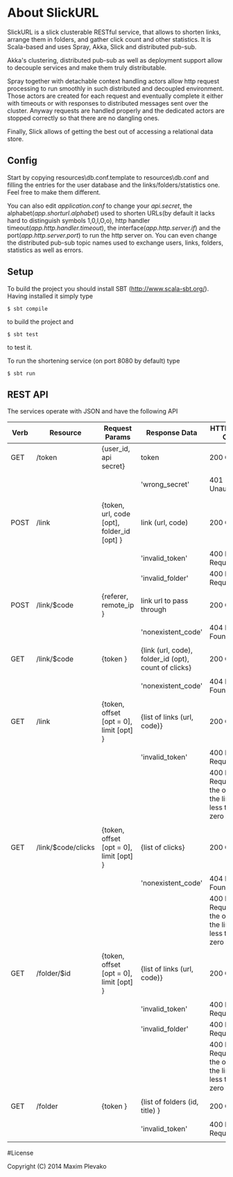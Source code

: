 # About SlickURL
 SlickURL is a slick clusterable RESTful service, that allows to shorten links, arrange them in folders,
 and gather click count and other statistics. It is Scala-based and uses Spray, Akka, Slick and distributed pub-sub.
 
 Akka's clustering, distributed pub-sub as well as deployment support allow to decouple services and make them truly distributable.
 
 Spray together with detachable context handling actors allow http request processing to run smoothly in such
 distributed and decoupled environment. Those actors are created for each request and eventually complete it
 either with timeouts or with responses to distributed messages sent over the cluster. Anyway requests
 are handled properly and the dedicated actors are stopped correctly so that there are no dangling ones.
 
 Finally, Slick allows of getting the best out of accessing a relational data store.
 
## Config
 Start by copying resources\db.conf.template to resources\db.conf and filling the entries for the user database and the links/folders/statistics one. Feel free to make them different.
 
 You can also edit *application.conf* to change your *api.secret*, the alphabet(*app.shorturl.alphabet*) used to shorten URLs(by
 default it lacks hard to distinguish symbols 1,0,l,O,o), http handler timeout(*app.http.handler.timeout*), the interface(*app.http.server.if*) and the port(*app.http.server.port*) to run the http server on. You can even change the distributed pub-sub topic names used to exchange users, links, folders, statistics as well as errors.
 
## Setup
 To build the project you should install SBT (http://www.scala-sbt.org/). Having installed it simply type
 
 ```
$ sbt compile
```

to build the project and 

```
$ sbt test
```

to test it.

 To run the shortening service (on port 8080 by default) type
 
```
$ sbt run
```

## REST API
The services operate with JSON and have the following API

| Verb | Resource |     Request Params    |    Response Data     | HTTP Status Code |
|------|----------|-----------------------|----------------------|------------------|   
| GET  | /token   | {user_id, api secret} |       token          | 200 OK           |
|      |          |                       |                      |                  |
|      |          |                       |    'wrong_secret'    | 401 Unauthorized |
|      |          |                       |                      |                  |
|      |          |                       |                      |                  |
| POST | /link    | {token, url, code [opt], folder_id [opt] }   | link (url, code) | 200 OK |
|      |                |                         |                          |                  |
|      |          |                       |    'invalid_token'   | 400 Bad Request  |
|      |          |                               |    'invalid_folder'      | 400 Bad Request  |
|      |                |                         |                          |                  |
| POST | /link/$code    | {referer, remote_ip }   | link url to pass through | 200 OK           |
|      |          |                       |                      |                  |
|      |          |                       |    'nonexistent_code'   | 404 Not Found  |
|      |          |                       |                      |                  |
| GET  | /link/$code    | {token }   | {link (url, code), folder_id (opt), count of clicks} | 200 OK |
|      |          |                       |                      |                  |
|      |          |                       |    'nonexistent_code'   | 404 Not Found  |
|      |          |                       |                      |                  |
| GET  | /link    | {token, offset [opt = 0], limit [opt] }   | {list of links (url, code)} | 200 OK |
|      |          |                       |                      |                  |
|      |          |                       |    'invalid_token'   | 400 Bad Request  |
|      |          |                       |    | 400 Bad Request if the offset or the limit are less than zero|
|      |          |                       |                      |                  |
| GET  | /link/$code/clicks    | {token, offset [opt = 0], limit [opt] }   | {list of clicks} | 200 OK |
|      |          |                       |                      |                  |
|      |          |                       |    'nonexistent_code'   | 404 Not Found  |
|      |          |                       |    | 400 Bad Request if the offset or the limit are less than zero|
|      |          |                       |                      |                  |
| GET  | /folder/$id    | {token, offset [opt = 0], limit [opt] }   | {list of links (url, code)} | 200 OK |
|      |          |                       |                      |                  |
|      |          |                       |    'invalid_token'   | 400 Bad Request  |
|      |          |                       |    'invalid_folder'  | 400 Bad Request  |
|      |          |                       |    | 400 Bad Request if the offset or the limit are less than zero|
|      |          |                       |                      |                  |
| GET  | /folder    | {token }   | {list of folders (id, title) } | 200 OK |
|      |          |                       |                      |                  |
|      |          |                       |    'invalid_token'   | 400 Bad Request  |
|      |          |                       |                      |                  |



#License

Copyright (C) 2014 Maxim Plevako
